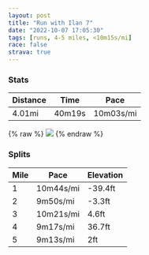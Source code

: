 ```yaml
---
layout: post
title: "Run with Ilan 7"
date: "2022-10-07 17:05:30"
tags: [runs, 4-5 miles, <10m15s/mi]
race: false
strava: true
---
```


### Stats

| Distance | Time | Pace |
|----------|------|------|
|4.01mi|40m19s|10m03s/mi|

{% raw %}
<img src='https://maps.googleapis.com/maps/api/staticmap?maptype=roadmap&path=enc:_gwwFhxsbMGVKRIb@@XELi@z@?JIFQV?JFLPP@Hh@x@FDlAxA]r@Sn@UjA?b@BH[l@DXHJN\@H?XIh@QDHTQbA?nAXf@C`@K^WlBAj@DFVLYv@?AMTYNsAq@e@[{BaBc@]sCyAg@Qk@@[Oy@k@_@Uk@g@cBcASQkAo@uB_BMEs@g@wA{@SS[MSQgA_BEi@Bc@Cc@I[Wq@QYiAs@{@}@YUWa@iAq@SYo@i@qAyA}@m@i@W{DgC{@]qA{@wAw@MOC]c@Fa@Io@?q@Qi@c@e@OMIO?CDc@IKMHDQQ}@@Q@UCS?CCM?e@Mo@Gk@Wc@Ug@g@m@_@e@Se@][OoA_AuAKYYKSc@SUS}Au@UWi@Wu@k@_@Mg@@e@G_@Yk@s@Gk@Oi@KQa@]y@OkA][Yo@}@Qa@I?EHEb@\Fb@N^ZXh@Z\|@^T\^VXHPNRh@Z^d@\TFb@@j@HbC~AnAn@^T|@z@JD^@`@AVTb@ZnBbAd@N~@p@XXZNPRd@LFF|@LP@XEX@z@Lb@NT@b@NVLzBtATTH?HKBKHGL?RDlAl@~ApAb@TZT`@R^X^PT^dA|@pBp@TVX@B?HMAIJ[LKAVNNGVh@RRAFBLb@THEB\Th@LnALj@RLLBJCDJJR^FPGTHL`@ZpA~ARN`@f@`@TZ`@FTZb@?DIVGDCTLHMJ@BCFBPLPFFPJh@Fp@F`@?b@B\VJNNLRWFCJKRc@ZWFc@Bs@Ik@JGLAXk@`@e@Vg@@y@LQJc@X_@DOJEV[ZLZ\XBTZ\PJAlAd@RMJg@NSJ]Fg@HQ@g@QSDJBAHUb@w@XQf@i@r@gAXMZFT?X?r@KLFTKXc@HmAB[DQ&key=AIzaSyC1MId7bFpkLXNAaYhBSTb8jLyiSqzbDtM&size=800x800&markers=color:yellow|label:S|40.75648,-73.99829&markers=color:green|label:F|40.75606000000001,-73.99667999999994'>
{% endraw %}

### Splits

| Mile | Pace | Elevation |
|------|------|-----------|
|1|10m44s/mi|-39.4ft|
|2|9m50s/mi|-3.3ft|
|3|10m21s/mi|4.6ft|
|4|9m17s/mi|36.7ft|
|5|9m13s/mi|2ft|
